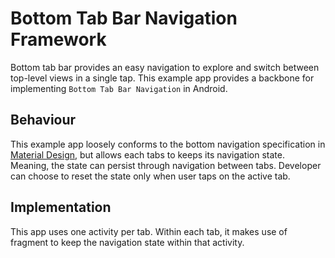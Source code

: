 # Bottom Tab Bar Navigation Framework

Bottom tab bar provides an easy navigation to explore and switch between top-level views in a single tap. This example app provides a backbone for implementing `Bottom Tab Bar Navigation` in Android.

## Behaviour

This example app loosely conforms to the bottom navigation specification in [Material Design](https://material.google.com/components/bottom-navigation.html), but allows each tabs to keeps its navigation state. Meaning, the state can persist through navigation between tabs. Developer can choose to reset the state only when user taps on the active tab.

## Implementation

This app uses one activity per tab. Within each tab, it makes use of fragment to keep the navigation state within that activity.
